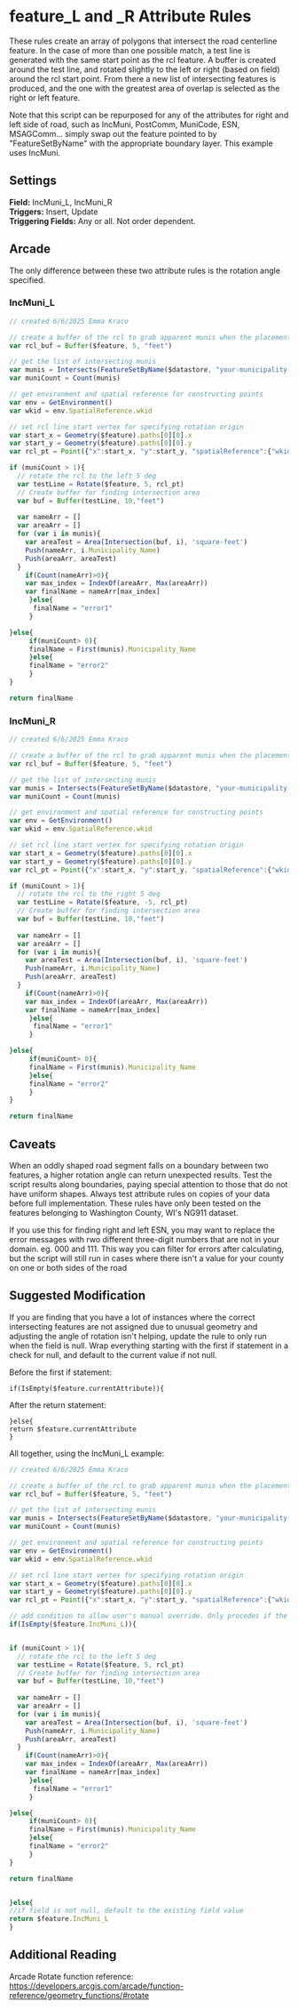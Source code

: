 # feature_L and _R Attribute Rules
These rules create an array of polygons that intersect the road centerline feature. 
In the case of more than one possible match, a test line is generated with the same start point as the rcl feature. A
buffer is created around the test line, and rotated slightly to the left or right (based on field) around the rcl
start point. From there a new list of intersecting features is produced, and the one with the greatest area of overlap 
is selected as the right or left feature.

Note that this script can be repurposed for any of the attributes for right and left side of road, such as IncMuni, PostComm, MuniCode, ESN, MSAGComm... simply swap out the feature 
pointed to by "FeatureSetByName" with the appropriate boundary layer. This example uses IncMuni.

## Settings
**Field:** IncMuni_L, IncMuni_R  
**Triggers:** Insert, Update   
**Triggering Fields:** Any or all. Not order dependent.  

## Arcade 
The only difference between these two attribute rules is the rotation angle specified.
### IncMuni_L
```js
// created 6/6/2025 Emma Kraco

// create a buffer of the rcl to grab apparent munis when the placement isn't precise
var rcl_buf = Buffer($feature, 5, "feet")

// get the list of intersecting munis
var munis = Intersects(FeatureSetByName($datastore, "your-municipality-feature", ["Municipality_Name"], true),rcl_buf)
var muniCount = Count(munis)

// get environment and spatial reference for constructing points
var env = GetEnvironment()
var wkid = env.SpatialReference.wkid

// set rcl line start vertex for specifying rotation origin
var start_x = Geometry($feature).paths[0][0].x
var start_y = Geometry($feature).paths[0][0].y
var rcl_pt = Point({"x":start_x, "y":start_y, "spatialReference":{"wkid": wkid}})

if (muniCount > 1){
  // rotate the rcl to the left 5 deg
  var testLine = Rotate($feature, 5, rcl_pt)
  // Create buffer for finding intersection area
  var buf = Buffer(testLine, 10,"feet")
 
  var nameArr = []
  var areaArr = []
  for (var i in munis){
    var areaTest = Area(Intersection(buf, i), 'square-feet')
    Push(nameArr, i.Municipality_Name)
    Push(areaArr, areaTest)
  }
    if(Count(nameArr)>0){
    var max_index = IndexOf(areaArr, Max(areaArr))
    var finalName = nameArr[max_index]
     }else{
      finalName = "error1"
     }

}else{
     if(muniCount> 0){
     finalName = First(munis).Municipality_Name
     }else{
     finalName = "error2"
     }
}

return finalName


```

### IncMuni_R
```js
// created 6/6/2025 Emma Kraco

// create a buffer of the rcl to grab apparent munis when the placement isn't precise
var rcl_buf = Buffer($feature, 5, "feet")

// get the list of intersecting munis
var munis = Intersects(FeatureSetByName($datastore, "your-municipality-feature", ["Municipality_Name"], true),rcl_buf)
var muniCount = Count(munis)

// get environment and spatial reference for constructing points
var env = GetEnvironment()
var wkid = env.SpatialReference.wkid

// set rcl line start vertex for specifying rotation origin
var start_x = Geometry($feature).paths[0][0].x
var start_y = Geometry($feature).paths[0][0].y
var rcl_pt = Point({"x":start_x, "y":start_y, "spatialReference":{"wkid": wkid}})

if (muniCount > 1){
  // rotate the rcl to the right 5 deg
  var testLine = Rotate($feature, -5, rcl_pt)
  // Create buffer for finding intersection area
  var buf = Buffer(testLine, 10,"feet")
 
  var nameArr = []
  var areaArr = []
  for (var i in munis){
    var areaTest = Area(Intersection(buf, i), 'square-feet')
    Push(nameArr, i.Municipality_Name)
    Push(areaArr, areaTest)
  }
    if(Count(nameArr)>0){
    var max_index = IndexOf(areaArr, Max(areaArr))
    var finalName = nameArr[max_index]
     }else{
      finalName = "error1"
     }

}else{
     if(muniCount> 0){
     finalName = First(munis).Municipality_Name
     }else{
     finalName = "error2"
     }
}

return finalName


```

## Caveats
When an oddly shaped road segment falls on a boundary between two features, a higher rotation angle can return unexpected 
results. Test the script results along boundaries, paying special attention to those that do not have uniform shapes. Always
test attribute rules on copies of your data before full implementation. These rules have only been tested on the features 
belonging to Washington County, WI's NG911 dataset. 

If you use this for finding right and left ESN, you may want to replace the error messages with rwo different three-digit
numbers that are not in your domain. eg. 000 and 111. This way you can filter for errors after calculating, but the script
will still run in cases where there isn't a value for your county on one or both sides of the road


## Suggested Modification
If you are finding that you have a lot of instances where the correct intersecting features are not assigned due to unusual geometry and adjusting the angle of rotation isn't helping, 
update the rule to only run when the field is null. Wrap everything starting with the first if statement in a check for null, and default to the current value if not null. 

Before the first if statement: 
```
if(IsEmpty($feature.currentAttribute)){
```
After the return statement: 
```
}else{
return $feature.currentAttribute
}
```

All together, using the IncMuni_L example: 
```js
// created 6/6/2025 Emma Kraco

// create a buffer of the rcl to grab apparent munis when the placement isn't precise
var rcl_buf = Buffer($feature, 5, "feet")

// get the list of intersecting munis
var munis = Intersects(FeatureSetByName($datastore, "your-municipality-feature", ["Municipality_Name"], true),rcl_buf)
var muniCount = Count(munis)

// get environment and spatial reference for constructing points
var env = GetEnvironment()
var wkid = env.SpatialReference.wkid

// set rcl line start vertex for specifying rotation origin
var start_x = Geometry($feature).paths[0][0].x
var start_y = Geometry($feature).paths[0][0].y
var rcl_pt = Point({"x":start_x, "y":start_y, "spatialReference":{"wkid": wkid}})

// add condition to allow user's manual override. Only procedes if the field is already null 
if(IsEmpty($feature.IncMuni_L)){


if (muniCount > 1){
  // rotate the rcl to the left 5 deg
  var testLine = Rotate($feature, 5, rcl_pt)
  // Create buffer for finding intersection area
  var buf = Buffer(testLine, 10,"feet")
 
  var nameArr = []
  var areaArr = []
  for (var i in munis){
    var areaTest = Area(Intersection(buf, i), 'square-feet')
    Push(nameArr, i.Municipality_Name)
    Push(areaArr, areaTest)
  }
    if(Count(nameArr)>0){
    var max_index = IndexOf(areaArr, Max(areaArr))
    var finalName = nameArr[max_index]
     }else{
      finalName = "error1"
     }

}else{
     if(muniCount> 0){
     finalName = First(munis).Municipality_Name
     }else{
     finalName = "error2"
     }
}

return finalName


}else{
//if field is not null, default to the existing field value
return $feature.IncMuni_L
}

```





## Additional Reading
Arcade Rotate function reference: https://developers.arcgis.com/arcade/function-reference/geometry_functions/#rotate
